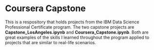 # Coursera Capstone
This is a respository that holds projects from the IBM Data Science Professional Certificate program.
The two capstone projects are **Capstone_LosAngeles.ipynb** and **Coursera_Capstone.ipynb**. Both are great examples of the skills I learned throughout the program applied to projects that are similar to real-life scenarios.
